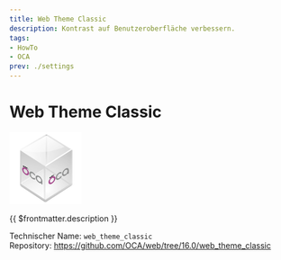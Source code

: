```yaml
---
title: Web Theme Classic
description: Kontrast auf Benutzeroberfläche verbessern.
tags:
- HowTo
- OCA
prev: ./settings
---
```

# Web Theme Classic
![icon_oca_app](attachments/icon_oca_app.png)

{{ $frontmatter.description }}

Technischer Name: `web_theme_classic`\
Repository: <https://github.com/OCA/web/tree/16.0/web_theme_classic>
